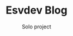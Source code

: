 ---
title: 'Esvdev Blog'
subtitle: 'Solo project'
description : "My personal blog, built with Django, Django REST, and Wagtail CMS. For the frontend, I used Astro and Tailwind CSS. The API includes pagination through query parameters and offers various field filters. In this project, I also practiced consuming an API from a frontend. The frontend is deployed on Netlify, and the backend on Digital Ocean. This is my first deployment on a remote server, where I learned to use Gunicorn and Nginx, automate deployment tasks with the Fabric library, and create/restart services."
repositoryURL : 'https://github.com/eliasvelazquezdev/esvdev_blog'
deployURL: 'http://www.esvdev.me/'
techStack : ["https://ziadoua.github.io/m3-Markdown-Badges/badges/Django/django1.svg", "https://img.shields.io/badge/DJANGO-REST-ff1709?style=for-the-badge&logo=django&logoColor=white&color=ff1709&labelColor=gray", "https://ziadoua.github.io/m3-Markdown-Badges/badges/SQLite/sqlite1.svg","https://ziadoua.github.io/m3-Markdown-Badges/badges/NGINX/nginx1.svg", "https://ziadoua.github.io/m3-Markdown-Badges/badges/Astro/astro2.svg", "https://ziadoua.github.io/m3-Markdown-Badges/badges/TailwindCSS/tailwindcss1.svg"]
techLegend : "Built with"
---